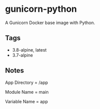 # gunicorn-python

A Gunicorn Docker base image with Python.

## Tags

* 3.8-alpine, latest
* 3.7-alpine

## Notes

App Directory = /app

Module Name = main

Variable Name = app
